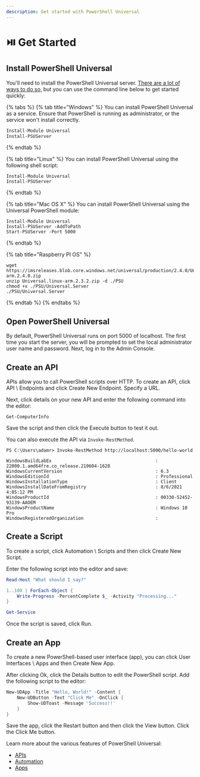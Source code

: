 ```yaml
---
description: Get started with PowerShell Universal
---
```


# ⏯️ Get Started

## Install PowerShell Universal

You'll need to install the PowerShell Universal server. [There are a lot of ways to do so,](getting-started/) but you can use the command line below to get started quickly:

{% tabs %}
{% tab title="Windows" %}
You can install PowerShell Universal as a service. Ensure that PowerShell is running as administrator, or the service won't install correctly.

```powershell
Install-Module Universal
Install-PSUServer
```
{% endtab %}

{% tab title="Linux" %}
You can install PowerShell Universal using the following shell script:

```
Install-Module Universal
Install-PSUServer
```
{% endtab %}

{% tab title="Mac OS X" %}
You can install PowerShell Universal using the Universal PowerShell module:

```
Install-Module Universal
Install-PSUServer -AddToPath
Start-PSUServer -Port 5000
```
{% endtab %}

{% tab title="Raspberry PI OS" %}
```
wget https://imsreleases.blob.core.windows.net/universal/production/2.4.0/Universal.linux-arm.2.4.0.zip
unzip Universal.linux-arm.2.3.2.zip -d ./PSU
chmod +x ./PSU/Universal.Server
./PSU/Universal.Server

```
{% endtab %}
{% endtabs %}

## Open PowerShell Universal

By default, PowerShell Universal runs on port 5000 of localhost. The first time you start the server, you will be prompted to set the local administrator user name and password. Next, log in to the Admin Console.&#x20;

## Create an API

APIs allow you to call PowerShell scripts over HTTP. To create an API, click API \ Endpoints and click Create New Endpoint. Specify a URL.

Next, click details on your new API and enter the following command into the editor:

```
Get-ComputerInfo
```

Save the script and then click the Execute button to test it out.

You can also execute the API via `Invoke-RestMethod`.

```
PS C:\Users\adamr> Invoke-RestMethod http://localhost:5000/hello-world

WindowsBuildLabEx                                       : 22000.1.amd64fre.co_release.210604-1628
WindowsCurrentVersion                                   : 6.3
WindowsEditionId                                        : Professional
WindowsInstallationType                                 : Client
WindowsInstallDateFromRegistry                          : 8/6/2021 4:05:12 PM
WindowsProductId                                        : 00330-52452-93139-AAOEM
WindowsProductName                                      : Windows 10 Pro
WindowsRegisteredOrganization                           :
```

## Create a Script

To create a script, click Automation \ Scripts and then click Create New Script.

Enter the following script into the editor and save:

```powershell
Read-Host "What should I say?"

1..100 | ForEach-Object {
    Write-Progress -PercentComplete $_ -Activity "Processing..."
}

Get-Service
```

Once the script is saved, click Run.

## Create an App

To create a new PowerShell-based user interface (app), you can click User Interfaces \ Apps and then Create New App.

After clicking Ok, click the Details button to edit the PowerShell script. Add the following script to the editor:

```powershell
New-UDApp -Title "Hello, World!" -Content {
    New-UDButton -Text "Click Me" -OnClick {
        Show-UDToast -Message 'Success!!'
    }
}
```

Save the app, click the Restart button and then click the View button. Click the Click Me button.

Learn more about the various features of PowerShell Universal:

* [APIs](api/about.md)
* [Automation](automation/about.md)
* [Apps](apps/building-dashboards.md)
